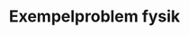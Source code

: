 ---
layout: sampleproblem
title: Exempelproblem fysik
id: affisch-fysik
poster: ../imgs/uvs-poster-fysik.png
skrivut: ../pdfs/uvs-poster-fysik.pdf
medlemsforening: UVS Fysiker
solution: När kopplingen görs mellan A och B kommer potentialen (spänningen) att vara identisk på båda sidor om lampa 2. Eftersom potentialen är densamma kommer ingen ström att gå genom lampa 2 och den kommer alltså <em>inte att lysa alls</em>. Den lös tidigare, alltså minskar ljusstyrkan. Man kan se det som att kretsen kortsluts runt lampa 2.
bonusproblem: Hur förändras ljusstyrkan för lampa 1 och 3? Svara både kvalitativt (t.ex. "den blir ljusare") och kvantitativt (t.ex. "1,5 gånger ljusare"). 
bonusproblem_ledtrad: (pun not intended) En lampa kan betraktas som en resistor. Dess ljusstyrka bestäms av effekten genom lampan vilken kan skrivas som <b>P = UI</b>.
---